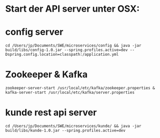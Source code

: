 # Start der API server unter OSX:

# config server

```
cd /Users/jp/Documents/SWE/microservices/config && java -jar build/libs/config-1.0.jar --spring.profiles.active=dev --Dspring.config.location=classpath:/application.yml
```

# Zookeeper & Kafka

```
zookeeper-server-start /usr/local/etc/kafka/zookeeper.properties & kafka-server-start /usr/local/etc/kafka/server.properties
```

# kunde rest api server

```
cd /Users/jp/Documents/SWE/microservices/kunde/ && java -jar build/libs/kunde-1.0.jar --spring.profiles.active=dev
```
